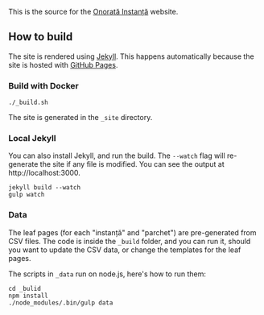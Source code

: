 This is the source for the [Onorată Instanță](http://onoratainstanta.ro)
website.

## How to build
The site is rendered using [Jekyll](http://jekyllrb.com/). This happens
automatically because the site is hosted with [GitHub
Pages](https://pages.github.com/).

### Build with Docker
```shell
./_build.sh
```

The site is generated in the `_site` directory.

### Local Jekyll
You can also install Jekyll, and run the build. The `--watch` flag will
re-generate the site if any file is modified. You can see the output at
http://localhost:3000.

```shell
jekyll build --watch
gulp watch
```

### Data
The leaf pages (for each "instanță" and "parchet") are pre-generated from CSV
files. The code is inside the `_build` folder, and you can run it, should you
want to update the CSV data, or change the templates for the leaf pages.

The scripts in `_data` run on node.js, here's how to run them:

```shell
cd _bulid
npm install
./node_modules/.bin/gulp data
```
